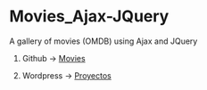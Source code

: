 # Movies_Ajax-JQuery
A gallery of movies (OMDB) using Ajax and JQuery

1. Github -> [Movies](https://xosejx.github.io/Movies_Ajax-JQuery/)

2. Wordpress -> <a href="http://wordpressdaw.net23.net/" target="_blank">Proyectos</a>
